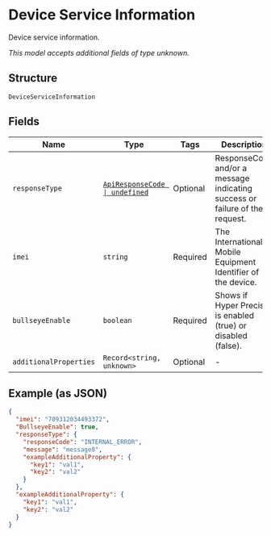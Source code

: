 
# Device Service Information

Device service information.

*This model accepts additional fields of type unknown.*

## Structure

`DeviceServiceInformation`

## Fields

| Name | Type | Tags | Description |
|  --- | --- | --- | --- |
| `responseType` | [`ApiResponseCode \| undefined`](../../doc/models/api-response-code.md) | Optional | ResponseCode and/or a message indicating success or failure of the request. |
| `imei` | `string` | Required | The International Mobile Equipment Identifier of the device. |
| `bullseyeEnable` | `boolean` | Required | Shows if Hyper Precise is enabled (true) or disabled (false). |
| `additionalProperties` | `Record<string, unknown>` | Optional | - |

## Example (as JSON)

```json
{
  "imei": "709312034493372",
  "BullseyeEnable": true,
  "responseType": {
    "responseCode": "INTERNAL_ERROR",
    "message": "message8",
    "exampleAdditionalProperty": {
      "key1": "val1",
      "key2": "val2"
    }
  },
  "exampleAdditionalProperty": {
    "key1": "val1",
    "key2": "val2"
  }
}
```

